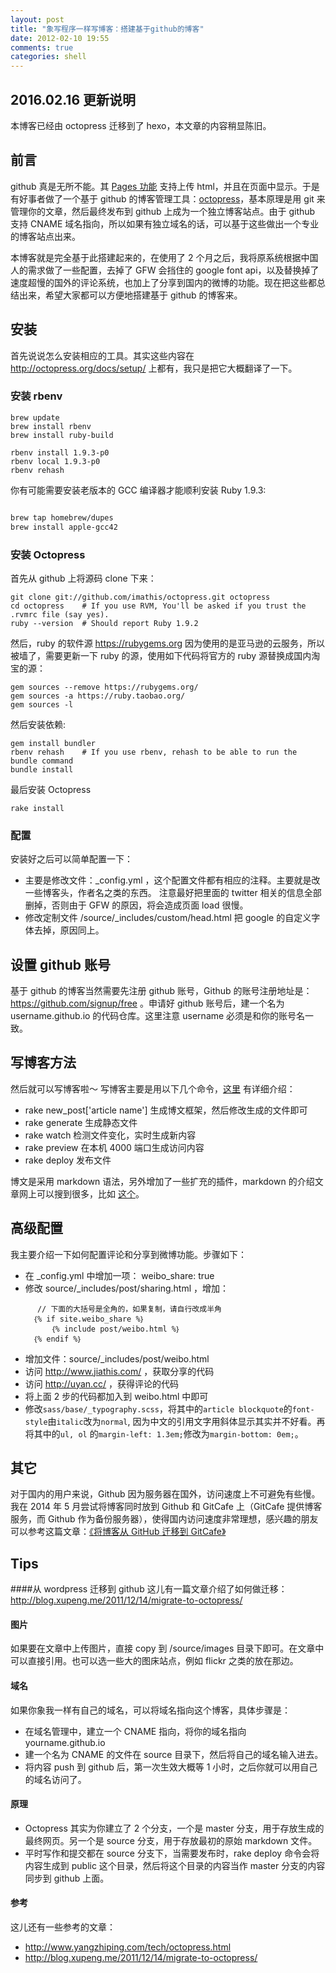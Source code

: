 ```yaml
---
layout: post
title: "象写程序一样写博客：搭建基于github的博客"
date: 2012-02-10 19:55
comments: true
categories: shell
---
```


## 2016.02.16 更新说明

本博客已经由 octopress 迁移到了 hexo，本文章的内容稍显陈旧。

## 前言


github 真是无所不能。其 [Pages 功能](http://pages.github.com/) 支持上传 html，并且在页面中显示。于是有好事者做了一个基于 github 的博客管理工具：[octopress](http://octopress.org/)，基本原理是用 git 来管理你的文章，然后最终发布到 github 上成为一个独立博客站点。由于 github 支持 CNAME 域名指向，所以如果有独立域名的话，可以基于这些做出一个专业的博客站点出来。

本博客就是完全基于此搭建起来的，在使用了 2 个月之后，我将原系统根据中国人的需求做了一些配置，去掉了 GFW 会挡住的 google font api，以及替换掉了速度超慢的国外的评论系统，也加上了分享到国内的微博的功能。现在把这些都总结出来，希望大家都可以方便地搭建基于 github 的博客来。

<!--more-->

## 安装
首先说说怎么安装相应的工具。其实这些内容在 <http://octopress.org/docs/setup/> 上都有，我只是把它大概翻译了一下。

### 安装 rbenv

```
brew update
brew install rbenv
brew install ruby-build

rbenv install 1.9.3-p0
rbenv local 1.9.3-p0
rbenv rehash
```

你有可能需要安装老版本的 GCC 编译器才能顺利安装 Ruby 1.9.3:

``` bash

brew tap homebrew/dupes 
brew install apple-gcc42

```


### 安装 Octopress

首先从 github 上将源码 clone 下来：
```
git clone git://github.com/imathis/octopress.git octopress
cd octopress    # If you use RVM, You'll be asked if you trust the .rvmrc file (say yes).
ruby --version  # Should report Ruby 1.9.2
```

然后，ruby 的软件源 <https://rubygems.org> 因为使用的是亚马逊的云服务，所以被墙了，需要更新一下 ruby 的源，使用如下代码将官方的 ruby 源替换成国内淘宝的源：

```
gem sources --remove https://rubygems.org/
gem sources -a https://ruby.taobao.org/
gem sources -l
```


然后安装依赖:
```
gem install bundler
rbenv rehash    # If you use rbenv, rehash to be able to run the bundle command
bundle install
```
最后安装 Octopress
```
rake install
```

### 配置

安装好之后可以简单配置一下：

* 主要是修改文件：_config.yml ，这个配置文件都有相应的注释。主要就是改一些博客头，作者名之类的东西。
注意最好把里面的 twitter 相关的信息全部删掉，否则由于 GFW 的原因，将会造成页面 load 很慢。
* 修改定制文件 /source/_includes/custom/head.html 把 google 的自定义字体去掉，原因同上。


## 设置 github 账号

基于 github 的博客当然需要先注册 github 账号，Github 的账号注册地址是：<https://github.com/signup/free> 。申请好 github 账号后，建一个名为 username.github.io 的代码仓库。这里注意 username 必须是和你的账号名一致。

## 写博客方法

然后就可以写博客啦～ 写博客主要是用以下几个命令，[这里](http://octopress.org/docs/blogging/) 有详细介绍：

 * rake new_post['article name'] 生成博文框架，然后修改生成的文件即可
 * rake generate 生成静态文件 
 * rake watch 检测文件变化，实时生成新内容
 * rake preview 在本机 4000 端口生成访问内容
 * rake deploy 发布文件

博文是采用 markdown 语法，另外增加了一些扩充的插件，markdown 的介绍文章网上可以搜到很多，比如 [这个](http://daringfireball.net/projects/markdown/)。


## 高级配置

我主要介绍一下如何配置评论和分享到微博功能。步骤如下：

 * 在 _config.yml 中增加一项： weibo_share: true
 * 修改 source/_includes/post/sharing.html ，增加：
```
      // 下面的大括号是全角的，如果复制，请自行改成半角
     ｛% if site.weibo_share %｝
         ｛% include post/weibo.html %｝
     ｛% endif %｝
```
 * 增加文件：source/_includes/post/weibo.html
 * 访问 <http://www.jiathis.com/> ，获取分享的代码
 * 访问 <http://uyan.cc/> ，获得评论的代码
 * 将上面 2 步的代码都加入到 weibo.html 中即可
 * 修改`sass/base/_typography.scss`，将其中的`article blockquote`的`font-style`由`italic`改为`normal`, 因为中文的引用文字用斜体显示其实并不好看。再将其中的`ul, ol`
的`margin-left: 1.3em;`修改为`margin-bottom: 0em;`。

## 其它

对于国内的用户来说，Github 因为服务器在国外，访问速度上不可避免有些慢。我在 2014 年 5 月尝试将博客同时放到 Github 和 GitCafe 上（GitCafe 提供博客服务，而 Github 作为备份服务器），使得国内访问速度非常理想，感兴趣的朋友可以参考这篇文章：[《将博客从 GitHub 迁移到 GitCafe》](/2014/06/02/use-gitcafe-to-host-blog/)

## Tips

####从 wordpress 迁移到 github
这儿有一篇文章介绍了如何做迁移：
<http://blog.xupeng.me/2011/12/14/migrate-to-octopress/>

#### 图片
如果要在文章中上传图片，直接 copy 到 /source/images 目录下即可。在文章中可以直接引用。也可以选一些大的图床站点，例如 flickr 之类的放在那边。

#### 域名
如果你象我一样有自己的域名，可以将域名指向这个博客，具体步骤是：

* 在域名管理中，建立一个 CNAME 指向，将你的域名指向 yourname.github.io
* 建一个名为 CNAME 的文件在 source 目录下，然后将自己的域名输入进去。
* 将内容 push 到 github 后，第一次生效大概等 1 小时，之后你就可以用自己的域名访问了。

#### 原理
 * Octopress 其实为你建立了 2 个分支，一个是 master 分支，用于存放生成的最终网页。另一个是 source 分支，用于存放最初的原始 markdown 文件。
 * 平时写作和提交都在 source 分支下，当需要发布时，rake deploy 命令会将内容生成到 public 这个目录，然后将这个目录的内容当作 master 分支的内容同步到 github 上面。

#### 参考

这儿还有一些参考的文章：

* <http://www.yangzhiping.com/tech/octopress.html>
* <http://blog.xupeng.me/2011/12/14/migrate-to-octopress/>

